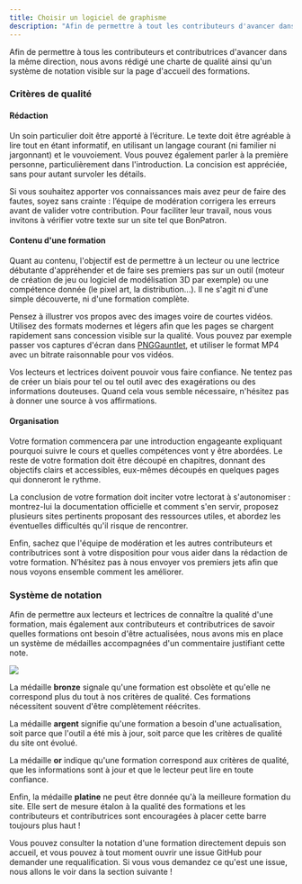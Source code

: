 ```yaml
---
title: Choisir un logiciel de graphisme
description: "Afin de permettre à tout les contributeurs d'avancer dans la même direction, de connaître les exigences en terme de qualité du site et de les faire progresser collectivement : nous avons rédigé une charte de qualité ainsi qu'un système de notation visible par les lecteurs."
---
```


Afin de permettre à tous les contributeurs et contributrices d'avancer dans la même direction, nous avons rédigé une charte de qualité ainsi qu'un système de notation visible sur la page d'accueil des formations.

### Critères de qualité

#### Rédaction

Un soin particulier doit être apporté à l’écriture. Le texte doit être agréable à lire tout en étant informatif, en utilisant un langage courant (ni familier ni jargonnant) et le vouvoiement. Vous pouvez également parler à la première personne, particulièrement dans l'introduction. La concision est appréciée, sans pour autant survoler les détails.

Si vous souhaitez apporter vos connaissances mais avez peur de faire des fautes, soyez sans crainte : l’équipe de modération corrigera les erreurs avant de valider votre contribution. Pour faciliter leur travail, nous vous invitons à vérifier votre texte sur un site tel que BonPatron.

#### Contenu d'une formation

Quant au contenu, l'objectif est de permettre à un lecteur ou une lectrice débutante d'appréhender et de faire ses premiers pas sur un outil (moteur de création de jeu ou logiciel de modélisation 3D par exemple) ou une compétence donnée (le pixel art, la distribution...). Il ne s'agit ni d'une simple découverte, ni d'une formation complète.

Pensez à illustrer vos propos avec des images voire de courtes vidéos. Utilisez des formats modernes et légers afin que les pages se chargent rapidement sans concession visible sur la qualité. Vous pouvez par exemple passer vos captures d'écran dans [PNGGauntlet](https://pnggauntlet.com/), et utiliser le format MP4 avec un bitrate raisonnable pour vos vidéos.

Vos lecteurs et lectrices doivent pouvoir vous faire confiance. Ne tentez pas de créer un biais pour tel ou tel outil avec des exagérations ou des informations douteuses. Quand cela vous semble nécessaire, n'hésitez pas à donner une source à vos affirmations.

#### Organisation

Votre formation commencera par une introduction engageante expliquant pourquoi suivre le cours et quelles compétences vont y être abordées. Le reste de votre formation doit être découpé en chapitres, donnant des objectifs clairs et accessibles, eux-mêmes découpés en quelques pages qui donneront le rythme.

La conclusion de votre formation doit inciter votre lectorat à s'autonomiser : montrez-lui la documentation officielle et comment s'en servir, proposez plusieurs sites pertinents proposant des ressources utiles, et abordez les éventuelles difficultés qu'il risque de rencontrer.

Enfin, sachez que l'équipe de modération et les autres contributeurs et contributrices sont à votre disposition pour vous aider dans la rédaction de votre formation. N’hésitez pas à nous envoyer vos premiers jets afin que nous voyons ensemble comment les améliorer.

### Système de notation

Afin de permettre aux lecteurs et lectrices de connaître la qualité d'une formation, mais également aux contributeurs et contributrices de savoir quelles formations ont besoin d'être actualisées, nous avons mis en place un système de médailles accompagnées d'un commentaire justifiant cette note.

![](./medailles.png)

La médaille **bronze** signale qu'une formation est obsolète et qu'elle ne correspond plus du tout à nos critères de qualité. Ces formations nécessitent souvent d'être complètement réécrites.

La médaille **argent** signifie qu'une formation a besoin d'une actualisation, soit parce que l'outil a été mis à jour, soit parce que les critères de qualité du site ont évolué.

La médaille **or** indique qu'une formation correspond aux critères de qualité, que les informations sont à jour et que le lecteur peut lire en toute confiance.

Enfin, la médaille **platine** ne peut être donnée qu'à la meilleure formation du site. Elle sert de mesure étalon à la qualité des formations et les contributeurs et contributrices sont encouragées à placer cette barre toujours plus haut !

Vous pouvez consulter la notation d'une formation directement depuis son accueil, et vous pouvez à tout moment ouvrir une issue GitHub pour demander une requalification. Si vous vous demandez ce qu'est une issue, nous allons le voir dans la section suivante !
